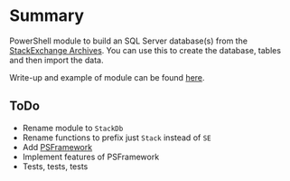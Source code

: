 # Summary

PowerShell module to build an SQL Server database(s) from the [StackExchange Archives](https://archive.org/details/stackexchange). You can use this to create the database, tables and then import the data.

Write-up and example of module can be found [here](http://blog.wsmelton.info/stackexchange/).

## ToDo

- Rename module to `StackDb`
- Rename functions to prefix just `Stack` instead of `SE`
- Add [PSFramework](https://github.com/PowershellFrameworkCollective/psframework)
- Implement features of PSFramework
- Tests, tests, tests
